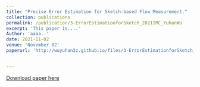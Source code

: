 ```yaml
---
title: "Precise Error Estimation for Sketch-based Flow Measurement."
collection: publications
permalink: /publication/3-ErrorEstimationforSketch_2021IMC_YuhanWu
excerpt: 'This paper is....'
Author: 'aaaa..'
date: 2021-11-02
venue: 'November 02'
paperurl: 'http://wuyuhan3z.github.io/files/3-ErrorEstimationforSketch_2021IMC_YuhanWu.pdf'


---
```


<!-- citation: 'Your Name, You. (2009). &quot;Paper Title Number 1.&quot; <i>Journal 1</i>. 1(1).' -->

<!-- This paper is about the number 1. The number 2 is left for future work. -->

[Download paper here](http://academicpages.github.io/files/3-ErrorEstimationforSketch_2021IMC_YuhanWu.pdf)

<!-- Recommended citation: Your Name, You. (2009). "Paper Title Number 1." <i>Journal 1</i>. 1(1). -->
